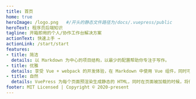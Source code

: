 ```yaml
---
title: 首页
home: true
heroImage: /logo.png   #/开头的静态文件路径为/docs/.vuepress/public
heroText: 程序员后端知识
tagline: 开箱即用的个人/协作工作台解决方案
actionText: 快速上手 →
actionLink: /start/start
features:
- title: 简洁
  details: 以 Markdown 为中心的项目结构，以最少的配置帮助你专注于写作。
- title: 优雅
  details: 享受 Vue + webpack 的开发体验，在 Markdown 中使用 Vue 组件，同时可以使用 Vue 来开发自定义主题。
- title: 自然
  details: VuePress 为每个页面预渲染生成静态的 HTML，同时在页面被加载的时候，将作为 SPA 运行。
footer: MIT Licensed | Copyright © 2020-present 
---
```


